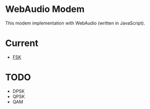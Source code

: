 WebAudio Modem
==============

This modem implementation with WebAudio (written in JavaScript).


Current
=======

 * [FSK]( ./FSK/fsk.js  )

TODO
====

 * DPSK
 * QPSK
 * QAM


